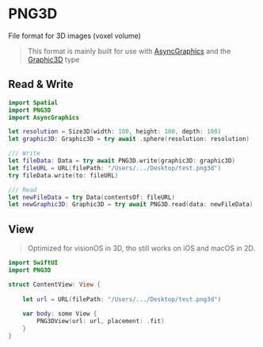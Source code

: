 # PNG3D

File format for 3D images (voxel volume)

> This format is mainly built for use with [AsyncGraphics](https://github.com/heestand-xyz/AsyncGraphics) and the [Graphic3D](https://heestand-xyz.github.io/AsyncGraphics-Docs/documentation/asyncgraphics/graphic3d) type


## Read & Write

```swift
import Spatial
import PNG3D
import AsyncGraphics
```

```swift
let resolution = Size3D(width: 100, height: 100, depth: 100)
let graphic3D: Graphic3D = try await .sphere(resolution: resolution)

/// Write
let fileData: Data = try await PNG3D.write(graphic3D: graphic3D)
let fileURL = URL(filePath: "/Users/.../Desktop/test.png3d")
try fileData.write(to: fileURL)

/// Read
let newFileData = try Data(contentsOf: fileURL)
let newGraphic3D: Graphic3D = try await PNG3D.read(data: newFileData)
```

## View

> Optimized for visionOS in 3D, tho still works on iOS and macOS in 2D.

```swift
import SwiftUI
import PNG3D

struct ContentView: View {
    
    let url = URL(filePath: "/Users/.../Desktop/test.png3d")
        
    var body: some View {
        PNG3DView(url: url, placement: .fit)
    }
}
```
